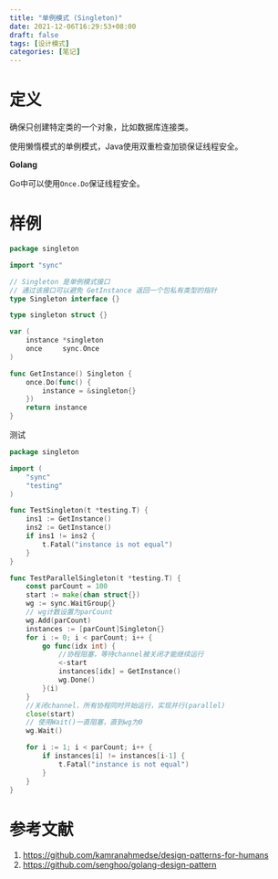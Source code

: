 ```yaml
---
title: "单例模式 (Singleton)"
date: 2021-12-06T16:29:53+08:00
draft: false
tags: [设计模式]
categories: [笔记] 
---
```


# 定义

确保只创建特定类的一个对象，比如数据库连接类。

使用懒惰模式的单例模式，Java使用双重检查加锁保证线程安全。

**Golang**

Go中可以使用`Once.Do`保证线程安全。

# 样例

```go
package singleton

import "sync"

// Singleton 是单例模式接口
// 通过该接口可以避免 GetInstance 返回一个包私有类型的指针
type Singleton interface {}

type singleton struct {}

var (
	instance *singleton
	once     sync.Once
)

func GetInstance() Singleton {
	once.Do(func() {
		instance = &singleton{}
	})
	return instance
}

```

测试

```go
package singleton

import (
	"sync"
	"testing"
)

func TestSingleton(t *testing.T) {
	ins1 := GetInstance()
	ins2 := GetInstance()
	if ins1 != ins2 {
		t.Fatal("instance is not equal")
	}
}

func TestParallelSingleton(t *testing.T) {
	const parCount = 100
	start := make(chan struct{})
	wg := sync.WaitGroup{}
	// wg计数设置为parCount
	wg.Add(parCount)
	instances := [parCount]Singleton{}
	for i := 0; i < parCount; i++ {
		go func(idx int) {
			//协程阻塞，等待channel被关闭才能继续运行
			<-start
			instances[idx] = GetInstance()
			wg.Done()
		}(i)
	}
	//关闭channel，所有协程同时开始运行，实现并行(parallel)
	close(start)
	// 使用Wait()一直阻塞，直到wg为0
	wg.Wait()

	for i := 1; i < parCount; i++ {
		if instances[i] != instances[i-1] {
			t.Fatal("instance is not equal")
		}
	}
}

```

# 参考文献

1. https://github.com/kamranahmedse/design-patterns-for-humans
2. https://github.com/senghoo/golang-design-pattern

